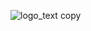 ![logo_text copy](https://user-images.githubusercontent.com/25516960/186937014-f2eb3b71-0994-4b08-9449-7d0987eb45cf.png)
